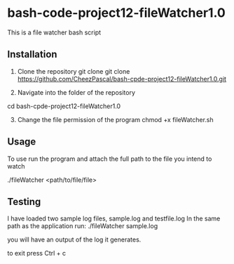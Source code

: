 # bash-code-project12-fileWatcher1.0
This is a file watcher bash script 

Installation 
-------------

1. Clone the repository
git clone <repository>
git clone https://github.com/CheezPascal/bash-cpde-project12-fileWatcher1.0.git

2. Navigate into the folder of the repository 

cd bash-cpde-project12-fileWatcher1.0

3. Change the file permission of the program 
chmod +x fileWatcher.sh

Usage
-------------

To use run the program and attach the full path to the file you intend to watch

./fileWatcher <path/to/file/file>

Testing 
-------------

I have loaded two sample log files, sample.log and testfile.log 
In the same path as the application run:
 ./fileWatcher sample.log 

 you will have an output of the log it generates. 

 to exit press Ctrl + c 
